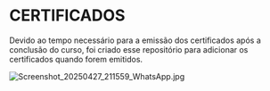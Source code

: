 # CERTIFICADOS

Devido ao tempo necessário para a emissão dos certificados após a conclusão do curso, foi criado esse repositório para adicionar os certificados quando forem emitidos.

![Screenshot_20250427_211559_WhatsApp.jpg](https://github.com/user-attachments/assets/7726535d-8c99-4864-b14f-ee9d3b0868d7)

